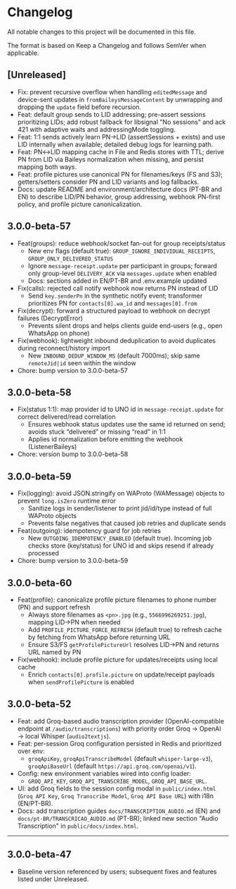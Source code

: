 # Changelog

All notable changes to this project will be documented in this file.

The format is based on Keep a Changelog and follows SemVer when applicable.

## [Unreleased]

- Fix: prevent recursive overflow when handling `editedMessage` and device-sent updates in `fromBaileysMessageContent` by unwrapping and dropping the `update` field before recursion.
- Feat: default group sends to LID addressing; pre-assert sessions prioritizing LIDs; add robust fallback for libsignal "No sessions" and ack 421 with adaptive waits and addressingMode toggling.
- Feat: 1:1 sends actively learn PN→LID (assertSessions + exists) and use LID internally when available; detailed debug logs for learning path.
- Feat: PN↔LID mapping cache in File and Redis stores with TTL; derive PN from LID via Baileys normalization when missing, and persist mapping both ways.
- Feat: profile pictures use canonical PN for filenames/keys (FS and S3); getters/setters consider PN and LID variants and log fallbacks.
- Docs: update README and environment/architecture docs (PT-BR and EN) to describe LID/PN behavior, group addressing, webhook PN-first policy, and profile picture canonicalization.

## 3.0.0-beta-57

- Feat(groups): reduce webhook/socket fan-out for group receipts/status
  - New env flags (default true): `GROUP_IGNORE_INDIVIDUAL_RECEIPTS`, `GROUP_ONLY_DELIVERED_STATUS`
  - Ignore `message-receipt.update` per participant in groups; forward only group-level `DELIVERY_ACK` via `messages.update` when enabled
  - Docs: sections added in EN/PT-BR and .env.example updated
- Fix(calls): rejected call notify webhook now returns PN instead of LID
  - Send `key.senderPn` in the synthetic notify event; transformer prioritizes PN for `contacts[0].wa_id` and `messages[0].from`
- Fix(decrypt): forward a structured payload to webhook on decrypt failures (DecryptError)
  - Prevents silent drops and helps clients guide end-users (e.g., open WhatsApp on phone)
- Fix(webhook): lightweight inbound deduplication to avoid duplicates during reconnect/history import
  - New `INBOUND_DEDUP_WINDOW_MS` (default 7000ms); skip same `remoteJid|id` seen within the window
- Chore: bump version to 3.0.0-beta-57

## 3.0.0-beta-58

- Fix(status 1:1): map provider id to UNO id in `message-receipt.update` for correct delivered/read correlation
  - Ensures webhook status updates use the same id returned on send; avoids stuck “delivered” or missing “read” in 1:1
  - Applies id normalization before emitting the webhook (ListenerBaileys)
- Chore: version bump to 3.0.0-beta-58

## 3.0.0-beta-59

- Fix(logging): avoid JSON.stringify on WAProto (WAMessage) objects to prevent `long.isZero` runtime error
  - Sanitize logs in sender/listener to print jid/id/type instead of full WAProto objects
  - Prevents false negatives that caused job retries and duplicate sends
- Feat(outgoing): idempotency guard for job retries
  - New `OUTGOING_IDEMPOTENCY_ENABLED` (default true). Incoming job checks store (key/status) for UNO id and skips resend if already processed
- Chore: bump version to 3.0.0-beta-59

## 3.0.0-beta-60

- Feat(profile): canonicalize profile picture filenames to phone number (PN) and support refresh
  - Always store filenames as `<pn>.jpg` (e.g., `5566996269251.jpg`), mapping LID→PN when needed
  - Add `PROFILE_PICTURE_FORCE_REFRESH` (default true) to refresh cache by fetching from WhatsApp before returning URL
  - Ensure S3/FS `getProfilePictureUrl` resolves LID→PN and returns URL named by PN
- Fix(webhook): include profile picture for updates/receipts using local cache
  - Enrich `contacts[0].profile.picture` on update/receipt payloads when `sendProfilePicture` is enabled

## 3.0.0-beta-52

- Feat: add Groq-based audio transcription provider (OpenAI-compatible endpoint at `/audio/transcriptions`) with priority order Groq → OpenAI → local Whisper (`audio2textjs`).
- Feat: per-session Groq configuration persisted in Redis and prioritized over env:
  - `groqApiKey`, `groqApiTranscribeModel` (default `whisper-large-v3`), `groqApiBaseUrl` (default `https://api.groq.com/openai/v1`).
- Config: new environment variables wired into config loader:
  - `GROQ_API_KEY`, `GROQ_API_TRANSCRIBE_MODEL`, `GROQ_API_BASE_URL`.
- UI: add Groq fields to the session config modal in `public/index.html` (`Groq API Key`, `Groq Transcribe Model`, `Groq API Base URL`) with i18n (EN/PT-BR).
- Docs: add transcription guides `docs/TRANSCRIPTION_AUDIO.md` (EN) and `docs/pt-BR/TRANSCRICAO_AUDIO.md` (PT-BR); linked new section "Audio Transcription" in `public/docs/index.html`.

---

## 3.0.0-beta-47

- Baseline version referenced by users; subsequent fixes and features listed under Unreleased.

